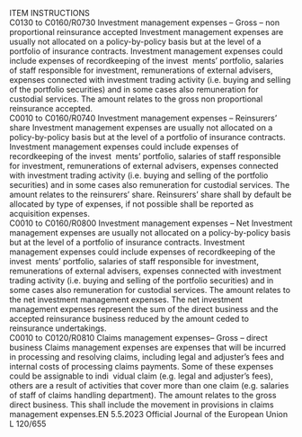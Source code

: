  
ITEM  INSTRUCTIONS  
C0130 to 
C0160/R0730  Investment management 
expenses – Gross – non 
proportional reinsurance 
accepted  Investment management expenses are usually not allocated on a policy-by-policy 
basis but at the level of a portfolio of insurance contracts. Investment 
management expenses could include expenses of recordkeeping of the invest ­
ments’ portfolio, salaries of staff responsible for investment, remunerations of 
external advisers, expenses connected with investment trading activity (i.e. 
buying and selling of the portfolio securities) and in some cases also remuneration 
for custodial services. 
The amount relates to the gross non proportional reinsurance accepted.  
C0010 to 
C0160/R0740  Investment management 
expenses – Reinsurers’ share  Investment management expenses are usually not allocated on a policy-by-policy 
basis but at the level of a portfolio of insurance contracts. Investment 
management expenses could include expenses of recordkeeping of the invest ­
ments’ portfolio, salaries of staff responsible for investment, remunerations of 
external advisers, expenses connected with investment trading activity (i.e. 
buying and selling of the portfolio securities) and in some cases also remuneration 
for custodial services. 
The amount relates to the reinsurers’ share. 
Reinsurers’ share shall by default be allocated by type of expenses, if not possible 
shall be reported as acquisition expenses.  
C0010 to 
C0160/R0800  Investment management 
expenses – Net  Investment management expenses are usually not allocated on a policy-by-policy 
basis but at the level of a portfolio of insurance contracts. Investment 
management expenses could include expenses of recordkeeping of the invest ­
ments’ portfolio, salaries of staff responsible for investment, remunerations of 
external advisers, expenses connected with investment trading activity (i.e. 
buying and selling of the portfolio securities) and in some cases also remuneration 
for custodial services. 
The amount relates to the net investment management expenses. 
The net investment management expenses represent the sum of the direct business 
and the accepted reinsurance business reduced by the amount ceded to 
reinsurance undertakings.  
C0010 to 
C0120/R0810  Claims management expenses– 
Gross – direct business  Claims management expenses are expenses that will be incurred in processing and 
resolving claims, including legal and adjuster’s fees and internal costs of 
processing claims payments. Some of these expenses could be assignable to indi ­
vidual claim (e.g. legal and adjuster’s fees), others are a result of activities that 
cover more than one claim (e.g. salaries of staff of claims handling department). 
The amount relates to the gross direct business. 
This shall include the movement in provisions in claims management expenses.EN  5.5.2023 Official Journal of the European Union L 120/655